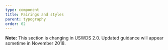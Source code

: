 ```yaml
---
type: component
title: Pairings and styles
parent: typography
order: 02
---
```


<div class="bg-warning padding-1 radius-sm measure-4"><strong>Note:</strong> This section is changing in USWDS 2.0. Updated guidance will appear sometime in November 2018.</div>
